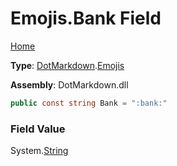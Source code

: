 # Emojis\.Bank Field

[Home](../../../README.md)

**Type**: [DotMarkdown](../../README.md)\.[Emojis](../README.md)

**Assembly**: DotMarkdown\.dll

```csharp
public const string Bank = ":bank:"
```

### Field Value

System\.[String](https://docs.microsoft.com/en-us/dotnet/api/system.string)